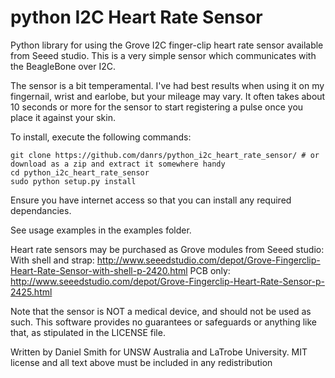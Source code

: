 python I2C Heart Rate Sensor
============================

Python library for using the Grove I2C finger-clip heart rate sensor available from Seeed studio. This is a very simple sensor which communicates with the BeagleBone over I2C.

The sensor is a bit temperamental. I've had best results when using it on my fingernail, wrist and earlobe, but your mileage may vary. It often takes about 10 seconds or more for the sensor to start registering a pulse once you place it against your skin.

To install, execute the following commands:
```
git clone https://github.com/danrs/python_i2c_heart_rate_sensor/ # or download as a zip and extract it somewhere handy
cd python_i2c_heart_rate_sensor
sudo python setup.py install
```

Ensure you have internet access so that you can install any required dependancies.

See usage examples in the examples folder.

Heart rate sensors may be purchased as Grove modules from Seeed studio:
With shell and strap:   http://www.seeedstudio.com/depot/Grove-Fingerclip-Heart-Rate-Sensor-with-shell-p-2420.html
PCB only:               http://www.seeedstudio.com/depot/Grove-Fingerclip-Heart-Rate-Sensor-p-2425.html

Note that the sensor is NOT a medical device, and should not be used as such. This software provides no guarantees or safeguards or anything like that, as stipulated in the LICENSE file.

Written by Daniel Smith for UNSW Australia and LaTrobe University.
MIT license and all text above must be included in any redistribution
